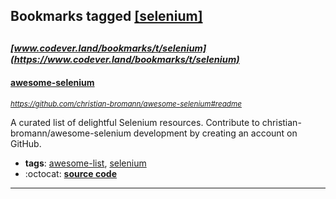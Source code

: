 ## Bookmarks tagged [[selenium]](https://www.codever.land/search?q=[selenium])

_<sup><sup>[www.codever.land/bookmarks/t/selenium](https://www.codever.land/bookmarks/t/selenium)</sup></sup>_
---
#### [awesome-selenium](https://github.com/christian-bromann/awesome-selenium#readme)
_<sup>https://github.com/christian-bromann/awesome-selenium#readme</sup>_

A curated list of delightful Selenium resources. Contribute to christian-bromann/awesome-selenium development by creating an account on GitHub.
* **tags**: [awesome-list](../tagged/awesome-list.md), [selenium](../tagged/selenium.md)
* :octocat: **[source code](https://github.com/christian-bromann/awesome-selenium#readme)**
---
